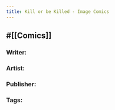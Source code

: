 ```yaml
---
title: Kill or be Killed - Image Comics
---
```


## #[[Comics]]
### Writer: 

### Artist: 

### Publisher: 

### Tags: 
